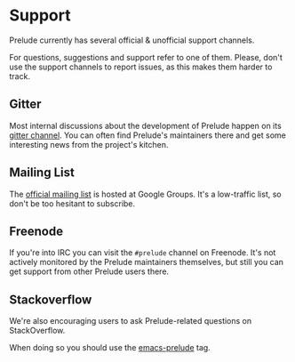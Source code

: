 # Support

Prelude currently has several official & unofficial support channels.

For questions, suggestions and support refer to one of them.  Please, don't
use the support channels to report issues, as this makes them harder to track.

## Gitter

Most internal discussions about the development of Prelude happen on its
[gitter channel](https://gitter.im/bbatsov/prelude).  You can often find
Prelude's maintainers there and get some interesting news from the project's
kitchen.

## Mailing List

The [official mailing list](https://groups.google.com/forum/#!forum/emacs-prelude) is
hosted at Google Groups. It's a low-traffic list, so don't be too hesitant to subscribe.

## Freenode

If you're into IRC you can visit the `#prelude` channel on Freenode.
It's not actively
monitored by the Prelude maintainers themselves, but still you can get support
from other Prelude users there.

## Stackoverflow

We're also encouraging users to ask Prelude-related questions on StackOverflow.

When doing so you should use the
[emacs-prelude](https://stackoverflow.com/questions/tagged/emacs-prelude) tag.

